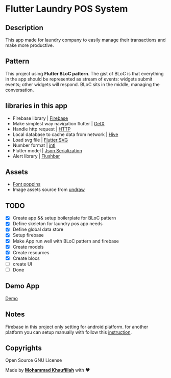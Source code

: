 # Flutter Laundry POS System

## Description

This app made for laundry company to easily manage their transactions and make more productive.

## Pattern

This project using **Flutter BLoC pattern**. The gist of BLoC is that everything in the app should be represented as stream of events: widgets submit events; other widgets will respond. BLoC sits in the middle, managing the conversation.

## libraries in this app

* Firebase library | [Firebase](https://firebase.flutter.dev/)
* Make simplest way navigation flutter | [GetX](https://pub.dev/packages/get)
* Handle http request | [HTTP](https://pub.dev/packages/http)
* Local database to cache data from network | [Hive](https://pub.dev/packages/hive)
* Load svg file | [Flutter SVG](https://pub.dev/packages/flutter_svg)
* Number format | [intl](https://pub.dev/packages/intl)
* Flutter model | [Json Serialization](https://flutter.dev/docs/development/data-and-backend/json)
* Alert library | [Flushbar](https://pub.dev/packages/flushbar)

## Assets

* [Font poppins](https://fonts.google.com/specimen/Poppins)
* Image assets source from [undraw](https://undraw.co/illustrations)

## TODO

* [x] Create app && setup boilerplate for BLoC pattern
* [x] Define skeleton for laundry pos app needs
* [x] Define global data store
* [x] Setup firebase
* [x] Make App run well with BLoC pattern and firebase
* [x] Create models
* [x] Create resources
* [x] Create blocs
* [ ] create UI
* [ ] Done

## Demo App

[Demo](https://filla.id)

## Notes

Firebase in this project only setting for android platform. for another platform you can setup manually with follow this [instruction](https://firebase.flutter.dev/docs/overview).

## Copyrights

Open Source GNU License

Made by [**Mohammad Khaufillah**](https://filla.id) with ❤
